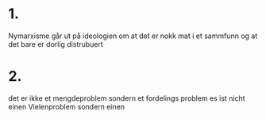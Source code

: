 # 1.

Nymarxisme går ut på ideologien om at det er nokk mat i et sammfunn og at det bare er dorlig distrubuert

# 2.
det er ikke et mengdeproblem sondern et fordelings problem
es ist nicht einen Vielenproblem sondern einen
